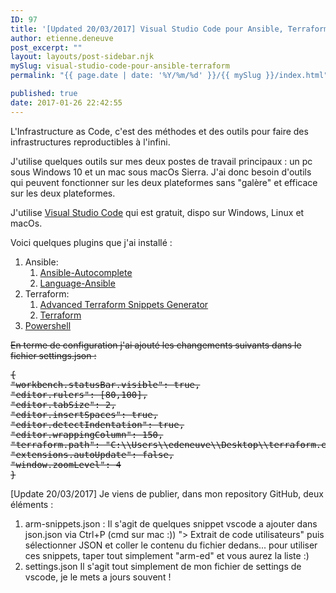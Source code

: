```yaml
---
ID: 97
title: '[Updated 20/03/2017] Visual Studio Code pour Ansible, Terraform'
author: etienne.deneuve
post_excerpt: ""
layout: layouts/post-sidebar.njk
mySlug: visual-studio-code-pour-ansible-terraform
permalink: "{{ page.date | date: '%Y/%m/%d' }}/{{ mySlug }}/index.html"

published: true
date: 2017-01-26 22:42:55
---
```

L'Infrastructure as Code, c'est des méthodes et des outils pour faire des infrastructures reproductibles à l'infini.

J'utilise quelques outils sur mes deux postes de travail principaux : un pc sous Windows 10 et un mac sous macOs Sierra. J'ai donc besoin d'outils qui peuvent fonctionner sur les deux plateformes sans "galère" et efficace sur les deux plateformes.

J'utilise <a href="https://code.visualstudio.com/">Visual Studio Code</a> qui est gratuit, dispo sur Windows, Linux et macOs.

Voici quelques plugins que j'ai installé :
<ol>
 	<li>Ansible:
<ol>
 	<li><a href="https://marketplace.visualstudio.com/items?itemName=timonwong.ansible-autocomplete">Ansible-Autocomplete</a></li>
 	<li><a href="https://marketplace.visualstudio.com/items?itemName=haaaad.ansible"><span class="ux-item-name" data-bind="text: itemName">Language-Ansible</span></a></li>
</ol>
</li>
 	<li>Terraform:
<ol>
 	<li><a href="https://marketplace.visualstudio.com/items?itemName=mindginative.terraform-snippets"><span class="ux-item-name" data-bind="text: itemName">Advanced Terraform Snippets Generator</span> </a></li>
 	<li><a href="https://marketplace.visualstudio.com/items?itemName=mauve.terraform">Terraform</a></li>
</ol>
</li>
 	<li><a href="https://marketplace.visualstudio.com/items?itemName=ms-vscode.PowerShell">Powershell</a></li>
</ol>
<del>En terme de configuration j'ai ajouté les changements suivants dans le fichier settings.json :</del>
<pre><del>{
"workbench.statusBar.visible": true,
"editor.rulers": [80,100],
"editor.tabSize": 2,
"editor.insertSpaces": true,
"editor.detectIndentation": true,
"editor.wrappingColumn": 150,
"terraform.path": "C:\\Users\\edeneuve\\Desktop\\terraform.exe",
"extensions.autoUpdate": false,
"window.zoomLevel": 4
}</del></pre>
[Update 20/03/2017] Je viens de publier, dans mon repository GitHub, deux éléments :
<ol>
 	<li>arm-snippets.json :
Il s'agit de quelques snippet vscode a ajouter dans json.json via Ctrl+P (cmd sur mac :)) "&gt; Extrait de code utilisateurs" puis sélectionner JSON et coller le contenu du fichier dedans...
pour utiliser ces snippets, taper tout simplement "arm-ed" et vous aurez la liste :)</li>
 	<li>settings.json
Il s'agit tout simplement de mon fichier de settings de vscode, je le mets a jours souvent !</li>
</ol>
&nbsp;